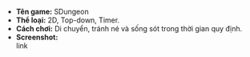 - **Tên game:** SDungeon
- **Thể loại:** 2D, Top-down, Timer.
- **Cách chơi:** Di chuyển, tránh né và sống sót trong thời gian quy định.
- **Screenshot:**  
link
